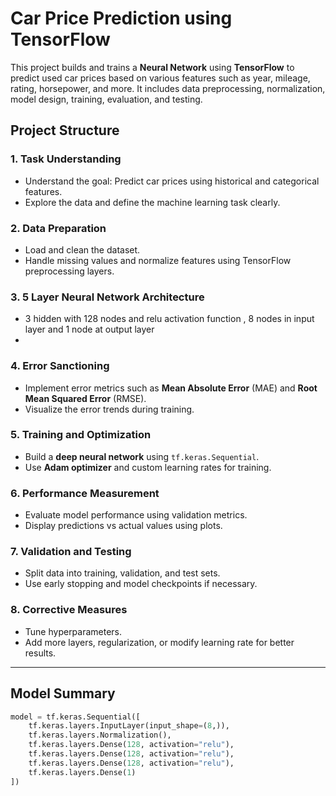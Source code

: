 #  Car Price Prediction using TensorFlow

This project builds and trains a **Neural Network** using **TensorFlow** to predict used car prices based on various features such as year, mileage, rating, horsepower, and more. It includes data preprocessing, normalization, model design, training, evaluation, and testing.
##  Project Structure

###  1. Task Understanding
- Understand the goal: Predict car prices using historical and categorical features.
- Explore the data and define the machine learning task clearly.

###  2. Data Preparation 
- Load and clean the dataset.
- Handle missing values and normalize features using TensorFlow preprocessing layers.

###  3. 5 Layer Neural Network Architecture
- 3 hidden with 128 nodes and relu activation function , 8 nodes in input layer and 1 node at output layer
- 
###  4. Error Sanctioning 
- Implement error metrics such as **Mean Absolute Error** (MAE) and **Root Mean Squared Error** (RMSE).
- Visualize the error trends during training.

###  5. Training and Optimization
- Build a **deep neural network** using `tf.keras.Sequential`.
- Use **Adam optimizer** and custom learning rates for training.

### 6. Performance Measurement
- Evaluate model performance using validation metrics.
- Display predictions vs actual values using plots.

###  7. Validation and Testing 
- Split data into training, validation, and test sets.
- Use early stopping and model checkpoints if necessary.

###  8. Corrective Measures 
- Tune hyperparameters.
- Add more layers, regularization, or modify learning rate for better results.

---
##  Model Summary

```python
model = tf.keras.Sequential([
    tf.keras.layers.InputLayer(input_shape=(8,)),
    tf.keras.layers.Normalization(),
    tf.keras.layers.Dense(128, activation="relu"),
    tf.keras.layers.Dense(128, activation="relu"),
    tf.keras.layers.Dense(128, activation="relu"),
    tf.keras.layers.Dense(1)
])

